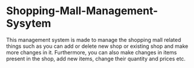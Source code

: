 # Shopping-Mall-Management-Sysytem

This management system is made to manage the shopping mall related things such as you
can add or delete new shop or existing shop and make more changes in it. 
Furthermore, you can also make changes in items present in the shop, add new items, change their quantity and prices etc.
